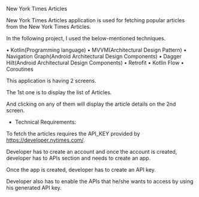 New York Times Articles

New York Times Articles application is used for fetching popular articles from the New York Times Articles.

In the following project, I used the below-mentioned techniques.

•	Kotlin(Programming language)
•	MVVM(Architectural Design Pattern)
•	Navigation Graph(Android Architectural Design Components)
•	Dagger Hilt(Android Architectural Design Components)
•	Retrofit
•	Kotlin Flow
•	Coroutines

This application is having 2 screens.

The 1st one is to display the list of Articles.

And clicking on any of them will display the article details on the 2nd screen.

- Technical Requirements:

To fetch the articles requires the API_KEY provided by https://developer.nytimes.com/.

Developer has to create an account and once the account is created, developer has to APIs section and needs to create an app.

Once the app is created, developer has to create an API key.

Developer also has to enable the APIs that he/she wants to access by using his generated API key.